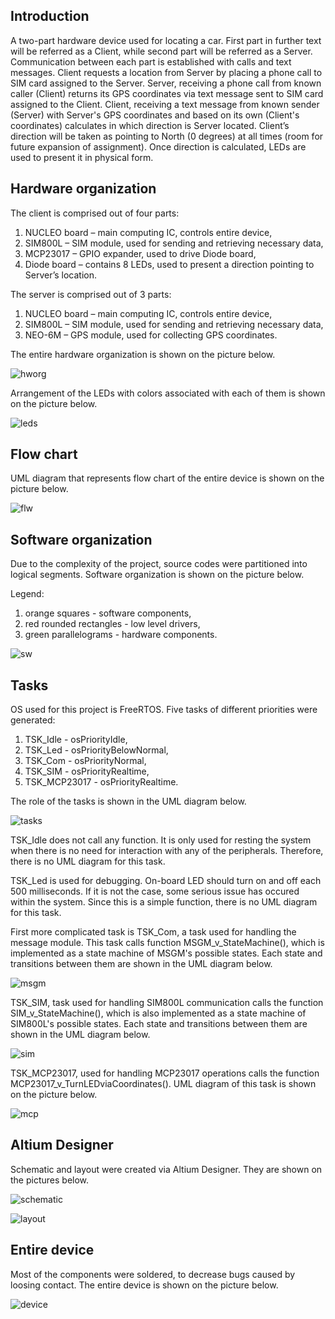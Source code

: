 ## Introduction
A two-part hardware device used for locating a car. First part in further text will be referred as a Client, while second part 
will be referred as a Server. Communication between each part is established with calls and text messages. Client requests 
a location from Server by placing a phone call to SIM card assigned to the Server. Server, receiving a phone call from known 
caller (Client) returns its GPS coordinates via text message sent to SIM card assigned to the Client. Client, receiving a text 
message from known sender (Server) with Server's GPS coordinates and based on its own (Client's coordinates) calculates 
in which direction is Server located. Client’s direction will be taken as pointing to North (0 degrees) at all times (room for
future expansion of assignment). Once direction is calculated, LEDs are used to present it in physical form.

## Hardware organization

The client is comprised out of four parts:
1. NUCLEO board – main computing IC, controls entire device,
2. SIM800L – SIM module, used for sending and retrieving necessary data,
3. MCP23017 – GPIO expander, used to drive Diode board,
4. Diode board – contains 8 LEDs, used to present a direction pointing to Server’s location.

The server is comprised out of 3 parts:
1. NUCLEO board – main computing IC, controls entire device,
2. SIM800L – SIM module, used for sending and retrieving necessary data,
3. NEO-6M – GPS module, used for collecting GPS coordinates.

The entire hardware organization is shown on the picture below.

![hworg](pictures\hworg.png "Hardware organization")

Arrangement of the LEDs with colors associated with each of them is shown on the picture below.

![leds](pictures\leds.png "LEDs arrangement")

## Flow chart

UML diagram that represents flow chart of the entire device is shown on the picture below.

![flw](pictures\flw.png "Flow chart")

## Software organization

Due to the complexity of the project, source codes were partitioned into logical segments. Software organization is shown on the picture below.

Legend:
1. orange squares - software components,
2. red rounded rectangles - low level drivers,
3. green parallelograms - hardware components.

![sw](pictures\sw.png "Software organization")

## Tasks

OS used for this project is FreeRTOS. Five tasks of different priorities were generated:
1. TSK_Idle - osPriorityIdle,
2. TSK_Led - osPriorityBelowNormal,
3. TSK_Com - osPriorityNormal,
4. TSK_SIM - osPriorityRealtime,
5. TSK_MCP23017 - osPriorityRealtime.

The role of the tasks is shown in the UML diagram below. 

![tasks](pictures\tasks.png "FreeRTOS tasks")

TSK_Idle does not call any function. It is only used for resting the system when there is no need for interaction with any of the peripherals. Therefore, there is no UML diagram for this task.

TSK_Led is used for debugging. On-board LED should turn on and off each 500 milliseconds. If it is not the case, some serious issue has occured within the system. Since this is a simple function, there is no UML diagram for this task.

First more complicated task is TSK_Com, a task used for handling the message module. This task calls function MSGM_v_StateMachine(), which is implemented as a state machine of MSGM's possible states. Each state and transitions between them are shown in the UML diagram below.

![msgm](pictures\msgm.png "MSGM state machine")

TSK_SIM, task used for handling SIM800L communication calls the function SIM_v_StateMachine(), which is also implemented as a state machine of SIM800L's possible states. Each state and transitions between them are shown in the UML diagram below.

![sim](pictures\sim.png "SIM800L state machine")

TSK_MCP23017, used for handling MCP23017 operations calls the function MCP23017_v_TurnLEDviaCoordinates(). UML diagram of this task is shown on the picture below.

![mcp](pictures\mcp.png "MCP23017 UML diagram")

## Altium Designer

Schematic and layout were created via Altium Designer. They are shown on the pictures below.

![schematic](pictures\schematic.png "Altium Designer schematic")

![layout](pictures\layout.png "Altium Designer layout")

## Entire device

Most of the components were soldered, to decrease bugs caused by loosing contact. The entire device is shown on the picture below.

![device](pictures\device.png "Device")
